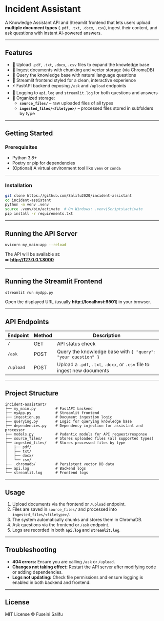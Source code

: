 # Incident Assistant

A Knowledge Assistant API and Streamlit frontend that lets users upload **multiple document types** (`.pdf`, `.txt`, `.docx`, `.csv`), 
ingest their content, and ask questions with instant AI-powered answers.

---

## **Features**

- 📂 Upload `.pdf`, `.txt`, `.docx`, `.csv` files to expand the knowledge base  
- 📑 Ingest documents with chunking and vector storage (via ChromaDB)  
- 💬 Query the knowledge base with natural language questions  
- 🎨 Streamlit frontend styled for a clean, interactive experience  
- ⚡ FastAPI backend exposing `/ask` and `/upload` endpoints  
- 📝 Logging to `api.log` and `streamlit.log` for both questions and answers  
- 📁 Organized storage:
  - **`source_files/`** – raw uploaded files of all types  
  - **`ingested_files/<filetype>/`** – processed files stored in subfolders by type  

---

## **Getting Started**

### **Prerequisites**
- Python 3.8+
- Poetry or pip for dependencies
- (Optional) A virtual environment tool like `venv` or `conda`

---

### **Installation**
```bash
git clone https://github.com/Salifu2020/incident-assistant
cd incident-assistant
python -m venv .venv
source .venv/bin/activate  # On Windows: .venv\Scripts\activate
pip install -r requirements.txt
```

---

## **Running the API Server**
```bash
uvicorn my_main:app --reload
```
The API will be available at:  
➡️ **http://127.0.0.1:8000**

---

## **Running the Streamlit Frontend**
```bash
streamlit run myApp.py
```
Open the displayed URL (usually **http://localhost:8501**) in your browser.

---

## **API Endpoints**
| Endpoint  | Method | Description |
|-----------|--------|-------------|
| `/`       | GET    | API status check |
| `/ask`    | POST   | Query the knowledge base with `{ "query": "your question" }` |
| `/upload` | POST   | Upload a `.pdf`, `.txt`, `.docx`, or `.csv` file to ingest new documents |

---

## **Project Structure**
```
incident-assistant/
├── my_main.py         # FastAPI backend
├── myApp.py           # Streamlit frontend
├── ingestion.py       # Document ingestion logic
├── querying.py        # Logic for querying knowledge base
├── dependencies.py    # Dependency injection for assistant and processor
├── models.py          # Pydantic models for API request/response
├── source_files/      # Stores uploaded files (all supported types)
├── ingested_files/    # Stores processed files by type
│   ├── pdf/
│   ├── txt/
│   ├── docx/
│   └── csv/
├── .chromadb/         # Persistent vector DB data
├── api.log            # Backend logs
└── streamlit.log      # Frontend logs
```

---

## **Usage**
1. Upload documents via the frontend or `/upload` endpoint.  
2. Files are saved in `source_files/` and processed into `ingested_files/<filetype>/`.  
3. The system automatically chunks and stores them in ChromaDB.  
4. Ask questions via the frontend or `/ask` endpoint.  
5. Logs are recorded in both **`api.log`** and **`streamlit.log`**.

---

## **Troubleshooting**
- **404 errors:** Ensure you are calling `/ask` or `/upload`.  
- **Changes not taking effect:** Restart the API server after modifying code or adding dependencies.  
- **Logs not updating:** Check file permissions and ensure logging is enabled in both backend and frontend.  

---

## **License**
MIT License © Fuseini Salifu
